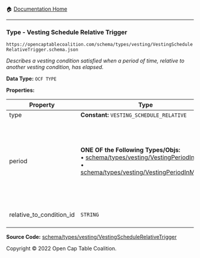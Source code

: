 :house: [Documentation Home](../../../../)

---

### Type - Vesting Schedule Relative Trigger

`https://opencaptablecoalition.com/schema/types/vesting/VestingScheduleRelativeTrigger.schema.json`

_Describes a vesting condition satisfied when a period of time, relative to another vesting condition, has elapsed._

**Data Type:** `OCF TYPE`

**Properties:**

| Property                 | Type                                                                                                                                                                                                                                                                   | Description                                                                                                                                                                                                                                      | Required   |
| ------------------------ | ---------------------------------------------------------------------------------------------------------------------------------------------------------------------------------------------------------------------------------------------------------------------- | ------------------------------------------------------------------------------------------------------------------------------------------------------------------------------------------------------------------------------------------------ | ---------- |
| type                     | **Constant:** `VESTING_SCHEDULE_RELATIVE`                                                                                                                                                                                                                              | Scalar Constant                                                                                                                                                                                                                                  | `REQUIRED` |
| period                   | **ONE OF the Following Types/Objs:**</br>&bull; [schema/types/vesting/VestingPeriodInDays](../../../../schema/types/vesting/VestingPeriodInDays.md)</br>&bull; [schema/types/vesting/VestingPeriodInMonths](../../../../schema/types/vesting/VestingPeriodInMonths.md) | The span of time that must have elapsed since the condition `relative_to_condition_id` occurred for this condition to trigger. For weeks or "ideal" years (365 days), use `VestingPeriodInDays`. For calendar years use `VestingPeriodInMonths`. | `REQUIRED` |
| relative_to_condition_id | `STRING`                                                                                                                                                                                                                                                               | Reference to the vesting condition ID to which the `period` is relative                                                                                                                                                                          | `REQUIRED` |

**Source Code:** [schema/types/vesting/VestingScheduleRelativeTrigger](../../../../schema/types/vesting/VestingScheduleRelativeTrigger.schema.json)

Copyright © 2022 Open Cap Table Coalition.
